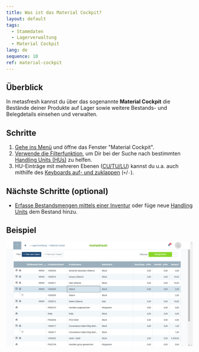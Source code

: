 ```yaml
---
title: Was ist das Material Cockpit?
layout: default
tags:
  - Stammdaten
  - Lagerverwaltung
  - Material Cockpit
lang: de
sequence: 10
ref: material-cockpit
---
```


## Überblick
In metasfresh kannst du über das sogenannte **Material Cockpit** die Bestände deiner Produkte auf Lager sowie weitere Bestands- und Belegdetails einsehen und verwalten.

## Schritte
1. [Gehe ins Menü](Menu) und öffne das Fenster "Material Cockpit".
1. [Verwende die Filterfunktion](Filterfunktion), um Dir bei der Suche nach bestimmten [Handling Units (HUs)](Handling_Unit_System) zu helfen.
1. HU-Einträge mit mehreren Ebenen ([CU/TU/LU](Handling_Unit_System)) kannst du u.a. auch mithilfe des [Keyboards auf- und zuklappen](Keyboard_Shortcuts_Liste#listenelemente-verwalten) (`+`/`-`).

## Nächste Schritte (optional)
- [Erfasse Bestandsmengen mittels einer Inventur](Inventur_HUs_erstellen) oder füge neue [Handling Units](Handling_Unit_System) dem Bestand hinzu.

## Beispiel
<kbd><img src="assets/Material-Cockpit.png" alt="Screenshot: Material Cockpit"></kbd>
